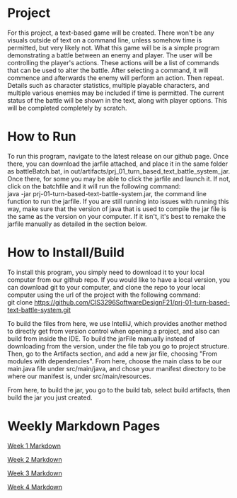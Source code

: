 # Project 

For this project, a text-based game will be created. There won't be any visuals outside of text on a command line, unless 
somehow time is permitted, but very likely not. What this game will be is a simple program demonstrating a battle between 
an enemy and player. The user will be controlling the player's actions. These actions will be a list of commands that can 
be used to alter the battle. After selecting a command, it will commence and afterwards the enemy will perform an action. 
Then repeat. Details such as character statistics, multiple playable characters, and multiple various enemies may be included if time is permitted.
The current status of the battle will be shown in the text, along with player options. This will be completed completely by scratch.


# How to Run
To run this program, navigate to the latest release on our github page.  Once there, you can download the jarfile attached,
and place it in the same folder as battleBatch.bat, in out/artifacts/prj_01_turn_based_text_battle_system_jar.  Once there, 
for some you may be able to click the jarfile and launch it.  If not, click on the batchfile and it will run the following command: \
java -jar prj-01-turn-based-text-battle-system.jar, the command line function to run the jarfile.  If you are still running 
into issues with running this way, make sure that the version of java that is used to compile the jar file is the same as the
version on your computer.  If it isn't, it's best to remake the jarfile manually as detailed in the section below.

# How to Install/Build

To install this program, you simply need to download it to your local computer from our github repo.  If you would like to 
have a local version, you can download git to your computer, and clone the repo to your local computer using the url of the
project with the following command: \
git clone https://github.com/CIS3296SoftwareDesignF21/prj-01-turn-based-text-battle-system.git

To build the files from here, we use IntelliJ, which provides another method to directly get from version control when opening
a project, and also can build from inside the IDE.  To build the jarFile manually instead of downloading from the version, under 
the file tab you go to project structure.  Then, go to the Artifacts section, and add a new jar file, choosing "From modules with dependencies".
From here, choose the main class to be our main.java file under src/main/java, and chose your manifest directory to be where our
manifest is, under src/main/resources. 

From here, to build the jar, you go to the build tab, select build artifacts, then build the jar you just created.  


[comment]: <> (employ to create our jarFile is to use our IDE of choice to add it as an artifact, but we are working on creating an executable)

[comment]: <> (version of the project soon.  At that stage, you will simply need to download and run it by clicking on it in your file explorer.)



# Weekly Markdown Pages

[Week 1 Markdown](Week1.md)

[Week 2 Markdown](Week2.md)

[Week 3 Markdown](Week3.md)

[Week 4 Markdown](Week4.md)
